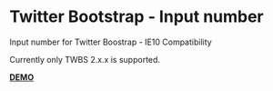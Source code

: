 Twitter Bootstrap - Input number
================================

Input number for Twitter Boostrap - IE10 Compatibility

Currently only TWBS 2.x.x is supported.

**[DEMO](http://jsfiddle.net/AgxmX/4/)**
